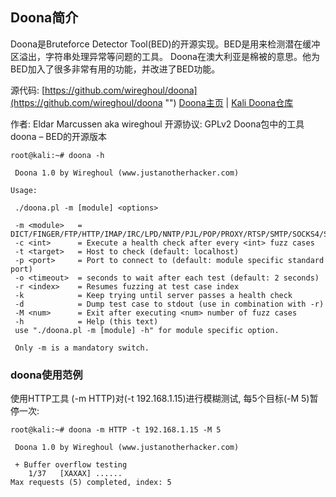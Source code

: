 ## Doona简介

Doona是Bruteforce Detector Tool(BED)的开源实现。BED是用来检测潜在缓冲区溢出，字符串处理异常等问题的工具。
Doona在澳大利亚是棉被的意思。他为BED加入了很多非常有用的功能，并改进了BED功能。

源代码: [https://github.com/wireghoul/doona](https://github.com/wireghoul/doona "")
[Doona主页](https://github.com/wireghoul/doona "") | [Kali Doona仓库](http://git.kali.org/gitweb/?p=packages/doona.git;a=summary "")

作者: Eldar Marcussen aka wireghoul
开源协议: GPLv2
Doona包中的工具
doona – BED的开源版本

```
root@kali:~# doona -h

 Doona 1.0 by Wireghoul (www.justanotherhacker.com)

Usage:

 ./doona.pl -m [module] <options>

 -m <module>   = DICT/FINGER/FTP/HTTP/IMAP/IRC/LPD/NNTP/PJL/POP/PROXY/RTSP/SMTP/SOCKS4/SOCKS5/TFTP/WHOIS
 -c <int>      = Execute a health check after every <int> fuzz cases
 -t <target>   = Host to check (default: localhost)
 -p <port>     = Port to connect to (default: module specific standard port)
 -o <timeout>  = seconds to wait after each test (default: 2 seconds)
 -r <index>    = Resumes fuzzing at test case index
 -k            = Keep trying until server passes a health check
 -d            = Dump test case to stdout (use in combination with -r)
 -M <num>      = Exit after executing <num> number of fuzz cases
 -h            = Help (this text)
 use "./doona.pl -m [module] -h" for module specific option.

 Only -m is a mandatory switch.
 ```

### doona使用范例

使用HTTP工具 (-m HTTP)对(-t 192.168.1.15)进行模糊测试, 每5个目标(-M 5)暂停一次:

```
root@kali:~# doona -m HTTP -t 192.168.1.15 -M 5

 Doona 1.0 by Wireghoul (www.justanotherhacker.com)

 + Buffer overflow testing
    1/37   [XAXAX] ......
Max requests (5) completed, index: 5
```
